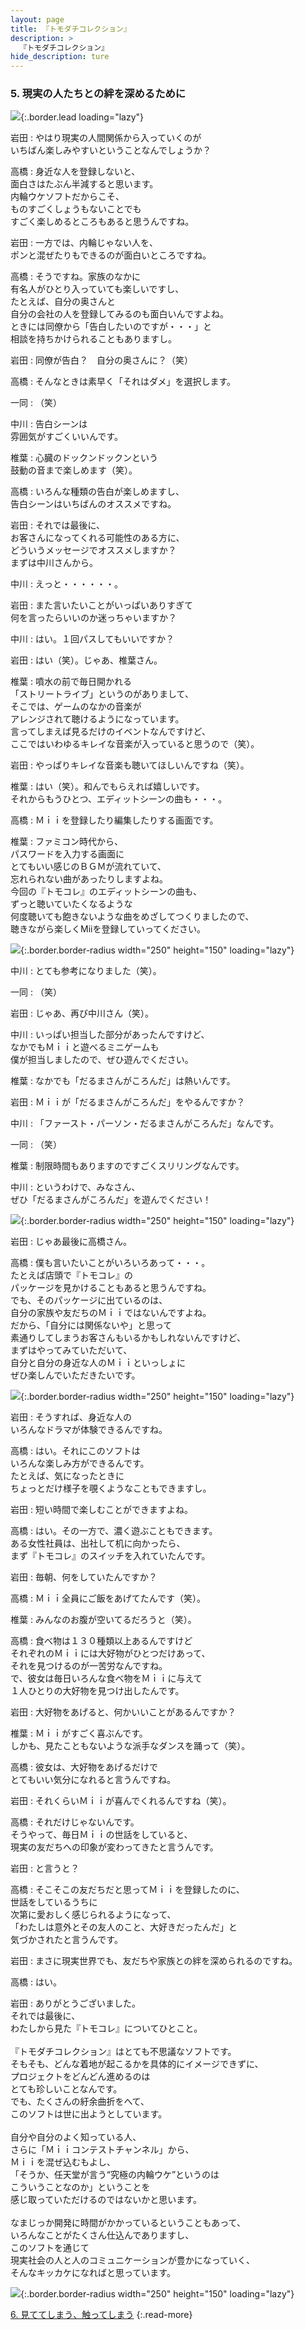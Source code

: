 ```yaml
---
layout: page
title: 『トモダチコレクション』
description: >
  『トモダチコレクション』
hide_description: ture
---
```


### 5. 現実の人たちとの絆を深めるために

![](/interviews/jp/nds/ccuj/vol1/img/mainvisual5.jpg){:.border.lead loading="lazy"}

岩田
: やはり現実の人間関係から入っていくのが<br>いちばん楽しみやすいということなんでしょうか？

高橋
: 身近な人を登録しないと、<br>面白さはたぶん半減すると思います。<br>内輪ウケソフトだからこそ、<br>ものすごくしょうもないことでも<br>すごく楽しめるところもあると思うんですね。

岩田
: 一方では、内輪じゃない人を、<br>ポンと混ぜたりもできるのが面白いところですね。

高橋
: そうですね。家族のなかに<br>有名人がひとり入っていても楽しいですし、<br>たとえば、自分の奥さんと<br>自分の会社の人を登録してみるのも面白いんですよね。<br>ときには同僚から「告白したいのですが・・・」と<br>相談を持ちかけられることもありますし。

岩田
: 同僚が告白？　自分の奥さんに？（笑）

高橋
: そんなときは素早く「それはダメ」を選択します。

一同
: （笑）

中川
: 告白シーンは<br>雰囲気がすごくいいんです。

椎葉
: 心臓のドックンドックンという<br>鼓動の音まで楽しめます（笑）。

高橋
: いろんな種類の告白が楽しめますし、<br>告白シーンはいちばんのオススメですね。

岩田
: それでは最後に、<br>お客さんになってくれる可能性のある方に、<br>どういうメッセージでオススメしますか？<br>まずは中川さんから。

中川
: えっと・・・・・・。

岩田
: また言いたいことがいっぱいありすぎて<br>何を言ったらいいのか迷っちゃいますか？

中川
: はい。１回パスしてもいいですか？

岩田
: はい（笑）。じゃあ、椎葉さん。

椎葉
: 噴水の前で毎日開かれる<br>「ストリートライブ」というのがありまして、<br>そこでは、ゲームのなかの音楽が<br>アレンジされて聴けるようになっています。<br>言ってしまえば見るだけのイベントなんですけど、<br>ここではいわゆるキレイな音楽が入っていると思うので（笑）。

岩田
: やっぱりキレイな音楽も聴いてほしいんですね（笑）。

椎葉
: はい（笑）。和んでもらえれば嬉しいです。<br>それからもうひとつ、エディットシーンの曲も・・・。

高橋
: Ｍｉｉを登録したり編集したりする画面です。

椎葉
: ファミコン時代から、<br>パスワードを入力する画面に<br>とてもいい感じのＢＧＭが流れていて、<br>忘れられない曲があったりしますよね。<br>今回の『トモコレ』のエディットシーンの曲も、<br>ずっと聴いていたくなるような<br>何度聴いても飽きないような曲をめざしてつくりましたので、<br>聴きながら楽しくMiiを登録していってください。

![](/interviews/jp/nds/ccuj/vol1/img/photo15.jpg){:.border.border-radius width="250" height="150" loading="lazy"}

中川
: とても参考になりました（笑）。

一同
: （笑）

岩田
: じゃあ、再び中川さん（笑）。

中川
: いっぱい担当した部分があったんですけど、<br>なかでもＭｉｉと遊べるミニゲームも<br>僕が担当しましたので、ぜひ遊んでください。

椎葉
: なかでも「だるまさんがころんだ」は熱いんです。

岩田
: Ｍｉｉが「だるまさんがころんだ」をやるんですか？

中川
: 「ファースト・パーソン・だるまさんがころんだ」なんです。

一同
: （笑）

椎葉
: 制限時間もありますのですごくスリリングなんです。

中川
: というわけで、みなさん、<br>ぜひ「だるまさんがころんだ」を遊んでください！

![](/interviews/jp/nds/ccuj/vol1/img/photo16.jpg){:.border.border-radius width="250" height="150" loading="lazy"}

岩田
: じゃあ最後に高橋さん。

高橋
: 僕も言いたいことがいろいろあって・・・。<br>たとえば店頭で『トモコレ』の<br>パッケージを見かけることもあると思うんですね。<br>でも、そのパッケージに出ているのは、<br>自分の家族や友だちのＭｉｉではないんですよね。<br>だから、「自分には関係ないや」と思って<br>素通りしてしまうお客さんもいるかもしれないんですけど、<br>まずはやってみていただいて、<br>自分と自分の身近な人のＭｉｉといっしょに<br>ぜひ楽しんでいただきたいです。

![](/interviews/jp/nds/ccuj/vol1/img/photo17.jpg){:.border.border-radius width="250" height="150" loading="lazy"}

岩田
: そうすれば、身近な人の<br>いろんなドラマが体験できるんですね。

高橋
: はい。それにこのソフトは<br>いろんな楽しみ方ができるんです。<br>たとえば、気になったときに<br>ちょっとだけ様子を覗くようなこともできますし。

岩田
: 短い時間で楽しむことができますよね。

高橋
: はい。その一方で、濃く遊ぶこともできます。<br>ある女性社員は、出社して机に向かったら、<br>まず『トモコレ』のスイッチを入れていたんです。

岩田
: 毎朝、何をしていたんですか？

高橋
: Ｍｉｉ全員にご飯をあげてたんです（笑）。

椎葉
: みんなのお腹が空いてるだろうと（笑）。

高橋
: 食べ物は１３０種類以上あるんですけど<br>それぞれのＭｉｉには大好物がひとつだけあって、<br>それを見つけるのが一苦労なんですね。<br>で、彼女は毎日いろんな食べ物をＭｉｉに与えて<br>１人ひとりの大好物を見つけ出したんです。

岩田
: 大好物をあげると、何かいいことがあるんですか？

椎葉
: Ｍｉｉがすごく喜ぶんです。<br>しかも、見たこともないような派手なダンスを踊って（笑）。

高橋
: 彼女は、大好物をあげるだけで<br>とてもいい気分になれると言うんですね。

岩田
: それくらいＭｉｉが喜んでくれるんですね（笑）。

高橋
: それだけじゃないんです。<br>そうやって、毎日Ｍｉｉの世話をしていると、<br>現実の友だちへの印象が変わってきたと言うんです。

岩田
: と言うと？

高橋
: そこそこの友だちだと思ってＭｉｉを登録したのに、<br>世話をしているうちに<br>次第に愛おしく感じられるようになって、<br>「わたしは意外とその友人のこと、大好きだったんだ」と<br>気づかされたと言うんです。

岩田
: まさに現実世界でも、友だちや家族との絆を深められるのですね。

高橋
: はい。

岩田
: ありがとうございました。<br>それでは最後に、<br>わたしから見た『トモコレ』についてひとこと。<br>&nbsp;<br>『トモダチコレクション』はとても不思議なソフトです。<br>そもそも、どんな着地が起こるかを具体的にイメージできずに、<br>プロジェクトをどんどん進めるのは<br>とても珍しいことなんです。<br>でも、たくさんの紆余曲折をへて、<br>このソフトは世に出ようとしています。<br>&nbsp;<br>自分や自分のよく知っている人、<br>さらに「Ｍｉｉコンテストチャンネル」から、<br>Ｍｉｉを混ぜ込むもよし、<br>「そうか、任天堂が言う“究極の内輪ウケ”というのは<br>こういうことなのか」ということを<br>感じ取っていただけるのではないかと思います。<br>&nbsp;<br>なまじっか開発に時間がかかっているということもあって、<br>いろんなことがたくさん仕込んでありますし、<br>このソフトを通じて<br>現実社会の人と人のコミュニケーションが豊かになっていく、<br>そんなキッカケになればと思っています。

![](/interviews/jp/nds/ccuj/vol1/img/photo18.jpg){:.border.border-radius width="250" height="150" loading="lazy"}

[6. 見ててしまう、触ってしまう](6.md)
{:.read-more}

